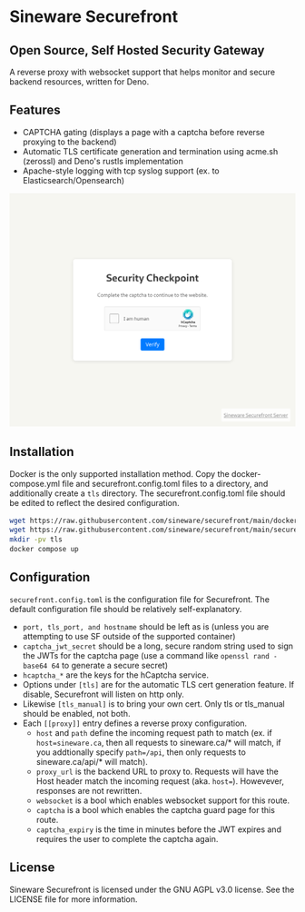 # Sineware Securefront
## Open Source, Self Hosted Security Gateway
A reverse proxy with websocket support that helps monitor and secure backend resources, written for Deno.

## Features
- CAPTCHA gating (displays a page with a captcha before reverse proxying to the backend)
- Automatic TLS certificate generation and termination using acme.sh (zerossl) and Deno's rustls implementation
- Apache-style logging with tcp syslog support (ex. to Elasticsearch/Opensearch)

![Securefront Captcha Page](./docs/captcha-page.png)

## Installation
Docker is the only supported installation method. Copy the docker-compose.yml file and securefront.config.toml files to a directory, and additionally create a `tls` directory. The securefront.config.toml file should be edited to reflect the desired configuration. 
```bash
wget https://raw.githubusercontent.com/sineware/securefront/main/docker-compose.yml
wget https://raw.githubusercontent.com/sineware/securefront/main/securefront.config.toml
mkdir -pv tls
docker compose up
```

## Configuration
`securefront.config.toml` is the configuration file for Securefront. The default configuration file should be relatively self-explanatory.

- `port, tls_port, and hostname` should be left as is (unless you are attempting to use SF outside of the supported container)
- `captcha_jwt_secret` should be a long, secure random string used to sign the JWTs for the captcha page (use a command like `openssl rand -base64 64` to generate a secure secret)
- `hcaptcha_*` are the keys for the hCaptcha service.
- Options under `[tls]` are for the automatic TLS cert generation feature. If disable, Securefront will listen on http only.
- Likewise `[tls_manual]` is to bring your own cert. Only tls or tls_manual should be enabled, not both.
- Each `[[proxy]]` entry defines a reverse proxy configuration.
    - `host` and `path` define the incoming request path to match (ex. if `host=sineware.ca`, then all requests to sineware.ca/* will match, if you addtionally specify `path=/api`, then only requests to sineware.ca/api/* will match). 
    - `proxy_url` is the backend URL to proxy to. Requests will have the Host header match the incoming request (aka. `host=`). Howevever, responses are not rewritten.
    - `websocket` is a bool which enables websocket support for this route.
    - `captcha` is a bool which enables the captcha guard page for this route.
    - `captcha_expiry` is the time in minutes before the JWT expires and requires the user to complete the captcha again.

## License
Sineware Securefront is licensed under the GNU AGPL v3.0 license. See the LICENSE file for more information.